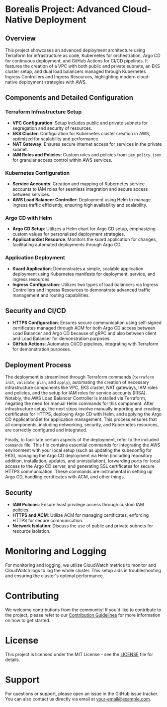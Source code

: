 # Borealis Project: Advanced Cloud-Native Deployment

## Overview

This project showcases an advanced deployment architecture using Terraform for infrastructure as code, Kubernetes for orchestration, Argo CD for continuous deployment, and GitHub Actions for CI/CD pipelines. It features the creation of a VPC with both public and private subnets, an EKS cluster setup, and dual load balancers managed through Kubernetes Ingress Controllers and Ingress Resources, highlighting modern cloud-native deployment strategies with AWS.

## Components and Detailed Configuration

### Terraform Infrastructure Setup

- **VPC Configuration**: Setup includes public and private subnets for segregation and security of resources.
- **EKS Cluster**: Configuration for Kubernetes cluster creation in AWS, optimized for scalability and performance.
- **NAT Gateway**: Ensures secure internet access for services in the private subnet.
- **IAM Roles and Policies**: Custom roles and policies from `iam_policy.json` for granular access control within AWS services.

### Kubernetes Configuration

- **Service Accounts**: Creation and mapping of Kubernetes service accounts to IAM roles for seamless integration and secure access between services.
- **AWS Load Balancer Controller**: Deployment using Helm to manage ingress traffic efficiently, ensuring high availability and scalability.

### Argo CD with Helm

- **Argo CD Setup**: Utilizes a Helm chart for Argo CD setup, emphasizing custom values for personalized deployment strategies.
- **ApplicationSet Resource**: Monitors the kuard application for changes, facilitating automated deployments through Argo CD.

### Application Deployment

- **Kuard Application**: Demonstrates a simple, scalable application deployment using Kubernetes manifests for deployment, service, and ingress resources.
- **Ingress Configuration**: Utilizes two types of load balancers via Ingress Controllers and Ingress Resources to demonstrate advanced traffic management and routing capabilities.

## Security and CI/CD

- **HTTPS Configuration**: Ensures secure communication using self-signed certificates managed through ACM for both Argo CD access between Load Balancer and Argo CD because of gRPC and also between client and Load Balancer for demonstration purposes.
- **GitHub Actions**: Automates CI/CD pipelines, integrating with Terraform for demonstration purposes.

## Deployment Process

The deployment is streamlined through Terraform commands (`terraform init`, `validate`, `plan`, and `apply`), automating the creation of necessary infrastructure components like VPC, EKS cluster, NAT gateways, IAM roles and policies, and the setup for IAM roles for service accounts (IRSA). Notably, the AWS Load Balancer Controller is installed via Terraform, negating the need for manual Helm commands for this component. After infrastructure setup, the next steps involve manually importing and creating certificates for HTTPS, deploying Argo CD with Helm, and applying the Argo CD ApplicationSet for application management. This process ensures that all components, including networking, security, and Kubernetes resources, are correctly configured and integrated.

Finally, to facilitate certain aspects of the deployment, refer to the included `commands` file. This file contains essential commands for integrating the AWS environment with your local setup (such as updating the kubeconfig for EKS), managing the Argo CD deployment via Helm (including repository addition, installation, updates, and uninstallation), forwarding ports for local access to the Argo CD server, and generating SSL certificates for secure HTTPS communication. These commands are instrumental in setting up Argo CD, handling certificates with ACM, and other things.

## Security

- **IAM Policies**: Ensure least privilege access through custom IAM policies.
- **HTTPS and ACM**: Utilize ACM for managing certificates, enforcing HTTPS for secure communication.
- **Network Isolation**: Discuss the use of public and private subnets for resource isolation.

# Monitoring and Logging

For monitoring and logging, we utilize CloudWatch metrics to monitor and CloudWatch logs to log the whole cluster. This setup aids in troubleshooting and ensuring the cluster's optimal performance.

# Contributing

We welcome contributions from the community! If you'd like to contribute to the project, please refer to our [Contribution Guidelines](CONTRIBUTING.md) for more information on how to get started.

# License

This project is licensed under the MIT License - see the [LICENSE](LICENSE) file for details.

# Support

For questions or support, please open an issue in the GitHub issue tracker. You can also contact us directly via email at [your-email@example.com](mailto:your-email@example.com).
